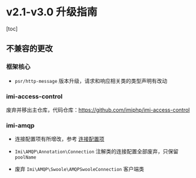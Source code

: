 # v2.1-v3.0 升级指南

[toc]

## 不兼容的更改

### 框架核心

* `psr/http-message` 版本升级，请求和响应相关类的类型声明有改动

### imi-access-control

废弃并移出主仓库，代码仓库：<https://github.com/imiphp/imi-access-control>

### imi-amqp

* 连接配置项有所增改，参考 [连接配置项](https://doc.imiphp.com/v3.0/components/mq/amqp.html#%E8%BF%9E%E6%8E%A5%E9%85%8D%E7%BD%AE%E9%A1%B9)

* `Imi\AMQP\Annotation\Connection` 注解类的连接配置全部废弃，只保留 `poolName`

* 废弃 `Imi\AMQP\Swoole\AMQPSwooleConnection` 客户端类
